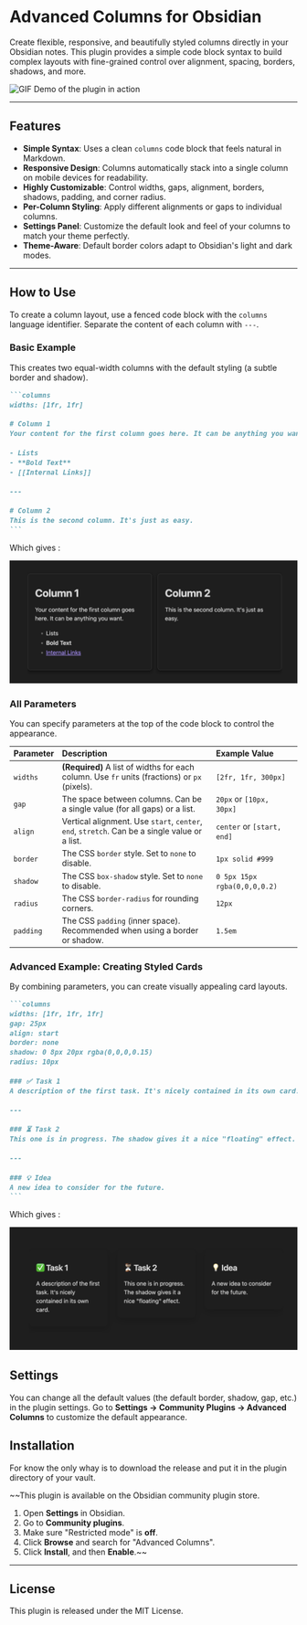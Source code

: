 # Advanced Columns for Obsidian

Create flexible, responsive, and beautifully styled columns directly in your Obsidian notes. This plugin provides a simple code block syntax to build complex layouts with fine-grained control over alignment, spacing, borders, shadows, and more.

![GIF Demo of the plugin in action](https://media4.giphy.com/media/v1.Y2lkPTc5MGI3NjExaHdpd2ptZHQ1OXk0aHV0Nzg5NHFmbDMyanV3cWkydWg1YmphZGs3cyZlcD12MV9pbnRlcm5hbF9naWZfYnlfaWQmY3Q9Zw/ZasijBrfNA4QOThdIK/giphy.gif)

---

## Features

- **Simple Syntax**: Uses a clean `columns` code block that feels natural in Markdown.
- **Responsive Design**: Columns automatically stack into a single column on mobile devices for readability.
- **Highly Customizable**: Control widths, gaps, alignment, borders, shadows, padding, and corner radius.
- **Per-Column Styling**: Apply different alignments or gaps to individual columns.
- **Settings Panel**: Customize the default look and feel of your columns to match your theme perfectly.
- **Theme-Aware**: Default border colors adapt to Obsidian's light and dark modes.

---

## How to Use

To create a column layout, use a fenced code block with the `columns` language identifier. Separate the content of each column with `---`.

### Basic Example

This creates two equal-width columns with the default styling (a subtle border and shadow).

````md
```columns
widths: [1fr, 1fr]

# Column 1
Your content for the first column goes here. It can be anything you want.

- Lists
- **Bold Text**
- [[Internal Links]]

---

# Column 2
This is the second column. It's just as easy.
```
````

Which gives : 


![result of the basic example](images/first-example.png)

### All Parameters

You can specify parameters at the top of the code block to control the appearance.

| Parameter | Description                                                                                   | Example Value                |
| :-------- | :-------------------------------------------------------------------------------------------- | :--------------------------- |
| `widths`  | **(Required)** A list of widths for each column. Use `fr` units (fractions) or `px` (pixels). | `[2fr, 1fr, 300px]`          |
| `gap`     | The space between columns. Can be a single value (for all gaps) or a list.                    | `20px` or `[10px, 30px]`     |
| `align`   | Vertical alignment. Use `start`, `center`, `end`, `stretch`. Can be a single value or a list. | `center` or `[start, end]`   |
| `border`  | The CSS `border` style. Set to `none` to disable.                                             | `1px solid #999`             |
| `shadow`  | The CSS `box-shadow` style. Set to `none` to disable.                                         | `0 5px 15px rgba(0,0,0,0.2)` |
| `radius`  | The CSS `border-radius` for rounding corners.                                                 | `12px`                       |
| `padding` | The CSS `padding` (inner space). Recommended when using a border or shadow.                   | `1.5em`                      |

### Advanced Example: Creating Styled Cards

By combining parameters, you can create visually appealing card layouts.

````md
```columns
widths: [1fr, 1fr, 1fr]
gap: 25px
align: start
border: none
shadow: 0 8px 20px rgba(0,0,0,0.15)
radius: 10px

### ✅ Task 1
A description of the first task. It's nicely contained in its own card.

---

### ⏳ Task 2
This one is in progress. The shadow gives it a nice "floating" effect.

---

### 💡 Idea
A new idea to consider for the future.
```
````

Which gives : 

![result of the advanced example](images/second-example.png)
## Settings

You can change all the default values (the default border, shadow, gap, etc.) in the plugin settings. Go to **Settings → Community Plugins → Advanced Columns** to customize the default appearance.

## Installation

For know the only whay is to download the release and put it in the plugin directory of your vault.

~~This plugin is available on the Obsidian community plugin store.

1.  Open **Settings** in Obsidian.
2.  Go to **Community plugins**.
3.  Make sure "Restricted mode" is **off**.
4.  Click **Browse** and search for "Advanced Columns".
5.  Click **Install**, and then **Enable**.~~



---

## License

This plugin is released under the MIT License.
